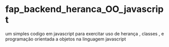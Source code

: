 # fap_backend_heranca_OO_javascript
um simples codigo em javascript para exercitar uso de herança , classes , e programação orientada a objetos na linguagem javascript
